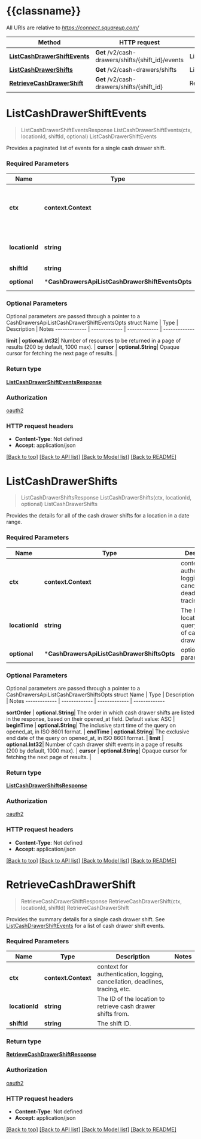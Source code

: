 # {{classname}}

All URIs are relative to *https://connect.squareup.com/*

Method | HTTP request | Description
------------- | ------------- | -------------
[**ListCashDrawerShiftEvents**](CashDrawersApi.md#ListCashDrawerShiftEvents) | **Get** /v2/cash-drawers/shifts/{shift_id}/events | ListCashDrawerShiftEvents
[**ListCashDrawerShifts**](CashDrawersApi.md#ListCashDrawerShifts) | **Get** /v2/cash-drawers/shifts | ListCashDrawerShifts
[**RetrieveCashDrawerShift**](CashDrawersApi.md#RetrieveCashDrawerShift) | **Get** /v2/cash-drawers/shifts/{shift_id} | RetrieveCashDrawerShift

# **ListCashDrawerShiftEvents**
> ListCashDrawerShiftEventsResponse ListCashDrawerShiftEvents(ctx, locationId, shiftId, optional)
ListCashDrawerShiftEvents

Provides a paginated list of events for a single cash drawer shift.

### Required Parameters

Name | Type | Description  | Notes
------------- | ------------- | ------------- | -------------
 **ctx** | **context.Context** | context for authentication, logging, cancellation, deadlines, tracing, etc.
  **locationId** | **string**| The ID of the location to list cash drawer shifts for. | 
  **shiftId** | **string**| The shift ID. | 
 **optional** | ***CashDrawersApiListCashDrawerShiftEventsOpts** | optional parameters | nil if no parameters

### Optional Parameters
Optional parameters are passed through a pointer to a CashDrawersApiListCashDrawerShiftEventsOpts struct
Name | Type | Description  | Notes
------------- | ------------- | ------------- | -------------


 **limit** | **optional.Int32**| Number of resources to be returned in a page of results (200 by default, 1000 max). | 
 **cursor** | **optional.String**| Opaque cursor for fetching the next page of results. | 

### Return type

[**ListCashDrawerShiftEventsResponse**](ListCashDrawerShiftEventsResponse.md)

### Authorization

[oauth2](../README.md#oauth2)

### HTTP request headers

 - **Content-Type**: Not defined
 - **Accept**: application/json

[[Back to top]](#) [[Back to API list]](../README.md#documentation-for-api-endpoints) [[Back to Model list]](../README.md#documentation-for-models) [[Back to README]](../README.md)

# **ListCashDrawerShifts**
> ListCashDrawerShiftsResponse ListCashDrawerShifts(ctx, locationId, optional)
ListCashDrawerShifts

Provides the details for all of the cash drawer shifts for a location in a date range.

### Required Parameters

Name | Type | Description  | Notes
------------- | ------------- | ------------- | -------------
 **ctx** | **context.Context** | context for authentication, logging, cancellation, deadlines, tracing, etc.
  **locationId** | **string**| The ID of the location to query for a list of cash drawer shifts. | 
 **optional** | ***CashDrawersApiListCashDrawerShiftsOpts** | optional parameters | nil if no parameters

### Optional Parameters
Optional parameters are passed through a pointer to a CashDrawersApiListCashDrawerShiftsOpts struct
Name | Type | Description  | Notes
------------- | ------------- | ------------- | -------------

 **sortOrder** | **optional.String**| The order in which cash drawer shifts are listed in the response, based on their opened_at field. Default value: ASC | 
 **beginTime** | **optional.String**| The inclusive start time of the query on opened_at, in ISO 8601 format. | 
 **endTime** | **optional.String**| The exclusive end date of the query on opened_at, in ISO 8601 format. | 
 **limit** | **optional.Int32**| Number of cash drawer shift events in a page of results (200 by default, 1000 max). | 
 **cursor** | **optional.String**| Opaque cursor for fetching the next page of results. | 

### Return type

[**ListCashDrawerShiftsResponse**](ListCashDrawerShiftsResponse.md)

### Authorization

[oauth2](../README.md#oauth2)

### HTTP request headers

 - **Content-Type**: Not defined
 - **Accept**: application/json

[[Back to top]](#) [[Back to API list]](../README.md#documentation-for-api-endpoints) [[Back to Model list]](../README.md#documentation-for-models) [[Back to README]](../README.md)

# **RetrieveCashDrawerShift**
> RetrieveCashDrawerShiftResponse RetrieveCashDrawerShift(ctx, locationId, shiftId)
RetrieveCashDrawerShift

Provides the summary details for a single cash drawer shift. See [ListCashDrawerShiftEvents](#endpoint-CashDrawers-ListCashDrawerShiftEvents) for a list of cash drawer shift events.

### Required Parameters

Name | Type | Description  | Notes
------------- | ------------- | ------------- | -------------
 **ctx** | **context.Context** | context for authentication, logging, cancellation, deadlines, tracing, etc.
  **locationId** | **string**| The ID of the location to retrieve cash drawer shifts from. | 
  **shiftId** | **string**| The shift ID. | 

### Return type

[**RetrieveCashDrawerShiftResponse**](RetrieveCashDrawerShiftResponse.md)

### Authorization

[oauth2](../README.md#oauth2)

### HTTP request headers

 - **Content-Type**: Not defined
 - **Accept**: application/json

[[Back to top]](#) [[Back to API list]](../README.md#documentation-for-api-endpoints) [[Back to Model list]](../README.md#documentation-for-models) [[Back to README]](../README.md)

